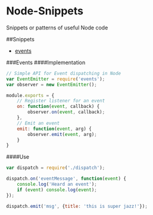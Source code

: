 # Node-Snippets
Snippets or patterns of useful Node code

##Snippets
- [events](Events)

###Events
####Implementation
```javascript
// Simple API for Event dispatching in Node
var EventEmitter = require('events');
var observer = new EventEmitter();

module.exports = {
	// Register listener for an event
	on: function(event, callback) {
		observer.on(event, callback);
	},
	// Emit an event
	emit: function(event, arg) {
		observer.emit(event, arg);
	}
}
```
####Use
```javascript
var dispatch = require('./dispatch');

dispatch.on('eventMessage', function(event) {
	console.log('Heard an event');
	if (event) console.log(event);
});

dispatch.emit('msg', {title: 'this is super jazz!'});
```
